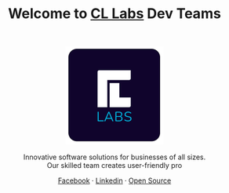 <h1 align="center">Welcome to <a href="https://cllabs.dev/">CL Labs</a> Dev Teams</h1><br>

<p align="center">
    <a href="https://cllabs.dev/">
        <img src="https://github.com/ceyleon-devs/.github/blob/main/profile/banner.png?raw=true" alt="CL Labs Logo" width="200" height="200">
    </a>
</p>

<p align="center">
    Innovative software solutions for businesses of all sizes.<br> Our skilled team creates user-friendly pro
</p>

<p align="center">
    <a href="https://www.facebook.com/cllabs.dev">Facebook</a>
    ·
    <a href="https://www.linkedin.com/company/cllabs/">Linkedin</a>
    ·
    <a href="https://cllabs.dev/open-source-projects">Open Source</a>
</p>
